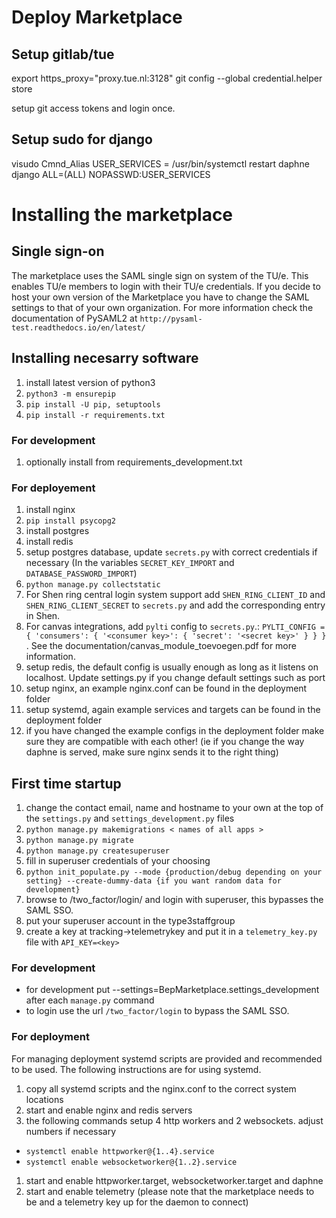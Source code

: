 # Deploy Marketplace

## Setup gitlab/tue
  export https_proxy="proxy.tue.nl:3128"
  git config --global credential.helper store
  
setup git access tokens and login once.

## Setup sudo for django
  visudo
  Cmnd_Alias USER_SERVICES = /usr/bin/systemctl restart daphne
  django ALL=(ALL) NOPASSWD:USER_SERVICES


# Installing the marketplace
## Single sign-on
The marketplace uses the SAML single sign on system of the TU/e. This enables TU/e members to login with their TU/e credentials.
If you decide to host your own version of the Marketplace you have to change the SAML settings to that of your own organization.
For more information check the documentation of PySAML2 at ```http://pysaml-test.readthedocs.io/en/latest/```

## Installing necesarry software
1. install latest version of python3
1. ```python3 -m ensurepip```
1. ```pip install -U pip, setuptools```
1. ```pip install -r requirements.txt```

### For development
1. optionally install from requirements_development.txt

### For deployement
1. install nginx
1. ```pip install psycopg2```
1. install postgres
1. install redis
1. setup postgres database, update ```secrets.py``` with correct credentials if necessary (In the variables ```SECRET_KEY_IMPORT``` and ```DATABASE_PASSWORD_IMPORT```)
1. ```python manage.py collectstatic```
1. For Shen ring central login system support add ```SHEN_RING_CLIENT_ID``` and ```SHEN_RING_CLIENT_SECRET``` to ```secrets.py``` and add the corresponding entry in Shen.
1. For canvas integrations, add ```pylti``` config to ```secrets.py```.: 
``
PYLTI_CONFIG = {
    'consumers': {
        '<consumer key>': {
            'secret': '<secret key>'
        }
    }
}
``
. See the documentation/canvas_module_toevoegen.pdf for more information. 
1. setup redis, the default config is usually enough as long as it listens on localhost. Update settings.py if you change default settings such as port
1. setup nginx, an example nginx.conf can be found in the deployment folder
1. setup systemd, again example services and targets can be found in the deployment folder
1. if you have changed the example configs in the deployment folder make sure they are compatible with each other! (ie if you change the way daphne is served, make sure nginx sends it to the right thing)

## First time startup
1. change the contact email, name and hostname to your own at the top of the ```settings.py``` and ```settings_development.py``` files
1. ```python manage.py makemigrations < names of all apps >```
1. ```python manage.py migrate```
1. ```python manage.py createsuperuser```
1. fill in superuser credentials of your choosing
1. ```python init_populate.py --mode {production/debug depending on your setting} --create-dummy-data {if you want random data for development}```
1. browse to /two_factor/login/ and login with superuser, this bypasses the SAML SSO.
1. put your superuser account in the type3staffgroup
1. create a key at tracking->telemetrykey and put it in a ```telemetry_key.py``` file with ```API_KEY=<key>```

### For development
* for development put --settings=BepMarketplace.settings_development after each ```manage.py``` command
* to login use the url ```/two_factor/login``` to bypass the SAML SSO.

### For deployment
For managing deployment systemd scripts are provided and recommended to be used. The following instructions are for using systemd.
1. copy all systemd scripts and the nginx.conf to the correct system locations
1. start and enable nginx and redis servers
1. the following commands setup 4 http workers and 2 websockets. adjust numbers if necessary
  * ```systemctl enable httpworker@{1..4}.service```
  * ```systemctl enable websocketworker@{1..2}.service```
1. start and enable httpworker.target, websocketworker.target and daphne
1. start and enable telemetry (please note that the marketplace needs to be and a telemetry key  up for the daemon to connect)
